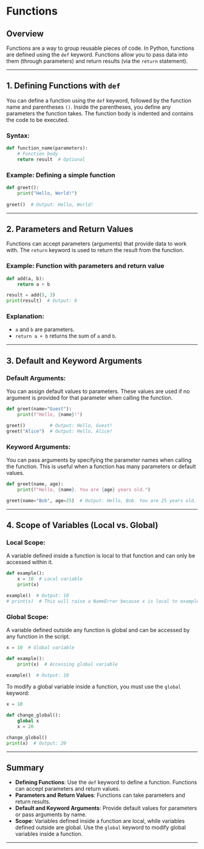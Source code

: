 # Functions

## Overview

Functions are a way to group reusable pieces of code. In Python, functions are defined using the `def` keyword. Functions allow you to pass data into them (through parameters) and return results (via the `return` statement).

---

## 1. Defining Functions with `def`

You can define a function using the `def` keyword, followed by the function name and parentheses `()`. Inside the parentheses, you define any parameters the function takes. The function body is indented and contains the code to be executed.

### Syntax:
```python
def function_name(parameters):
    # Function body
    return result  # Optional
```

### Example: Defining a simple function
```python
def greet():
    print("Hello, World!")
    
greet()  # Output: Hello, World!
```

---

## 2. Parameters and Return Values

Functions can accept parameters (arguments) that provide data to work with. The `return` keyword is used to return the result from the function.

### Example: Function with parameters and return value
```python
def add(a, b):
    return a + b

result = add(5, 3)
print(result)  # Output: 8
```

### Explanation:
- `a` and `b` are parameters.
- `return a + b` returns the sum of `a` and `b`.

---

## 3. Default and Keyword Arguments

### Default Arguments:
You can assign default values to parameters. These values are used if no argument is provided for that parameter when calling the function.

```python
def greet(name="Guest"):
    print(f"Hello, {name}!")

greet()         # Output: Hello, Guest!
greet("Alice")  # Output: Hello, Alice!
```

### Keyword Arguments:
You can pass arguments by specifying the parameter names when calling the function. This is useful when a function has many parameters or default values.

```python
def greet(name, age):
    print(f"Hello, {name}. You are {age} years old.")

greet(name="Bob", age=25)  # Output: Hello, Bob. You are 25 years old.
```

---

## 4. Scope of Variables (Local vs. Global)

### Local Scope:
A variable defined inside a function is local to that function and can only be accessed within it.

```python
def example():
    x = 10  # Local variable
    print(x)

example()  # Output: 10
# print(x)  # This will raise a NameError because x is local to example()
```

### Global Scope:
A variable defined outside any function is global and can be accessed by any function in the script.

```python
x = 10  # Global variable

def example():
    print(x)  # Accessing global variable

example()  # Output: 10
```

To modify a global variable inside a function, you must use the `global` keyword:

```python
x = 10

def change_global():
    global x
    x = 20

change_global()
print(x)  # Output: 20
```

---

## Summary

- **Defining Functions**: Use the `def` keyword to define a function. Functions can accept parameters and return values.  
- **Parameters and Return Values**: Functions can take parameters and return results.  
- **Default and Keyword Arguments**: Provide default values for parameters or pass arguments by name.  
- **Scope**: Variables defined inside a function are local, while variables defined outside are global. Use the `global` keyword to modify global variables inside a function.

---